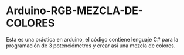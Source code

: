 # Arduino-RGB-MEZCLA-DE-COLORES
Esta es una práctica en arduino, el código contiene lenguaje C# para la programación de 3 potenciómetros y crear asi una mezcla de colores.
